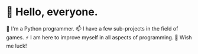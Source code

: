 # 👋 Hello, everyone.
🌱 I'm a Python programmer.
📫 I have a few sub-projects in the field of games.
⚡ I am here to improve myself in all aspects of programming. 
💬 Wish me luck!

